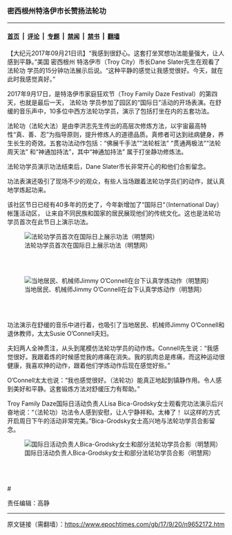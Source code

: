 ### 密西根州特洛伊市长赞扬法轮功

---

#### [首页](../../../..?n9652172) &nbsp;|&nbsp; [评论](../../../../../epoch-comment?n9652172) &nbsp;|&nbsp; [专题](../../../../../epoch-special?n9652172) &nbsp;|&nbsp; [禁闻](../../../../../epoch-news?n9652172) &nbsp;|&nbsp; [禁书](../../../../../books?n9652172) &nbsp;|&nbsp; [翻墙](https://github.com/gfw-breaker/nogfw/blob/master/README.md?n9652172)


<div class="post_content" id="artbody" itemprop="articleBody">
 <!-- article content begin -->
 <p>
  【大纪元2017年09月21日讯】“我感到很舒心。这套打坐冥想功法能量强大，让人感到平静。”美国
  <ok href="https://www.epochtimes.com/gb/tag/%E5%AF%86%E8%A5%BF%E6%A0%B9%E5%B7%9E.html">
   密西根州
  </ok>
  特洛伊市（Troy City）市长Dane Slater先生在观看了
  <ok href="https://www.epochtimes.com/gb/tag/%E6%B3%95%E8%BD%AE%E5%8A%9F.html">
   法轮功
  </ok>
  学员的15分钟功法展示后说。“这种平静的感觉让我感觉很好。今天，就在此时我感觉真好。”
 </p>
 <p>
  2017年9月17日，是特洛伊市家庭狂欢节（Troy Family Daze Festival）的第四天，也就是最后一天，
  <ok href="https://www.epochtimes.com/gb/tag/%E6%B3%95%E8%BD%AE%E5%8A%9F.html">
   法轮功
  </ok>
  学员参加了园区的“国际日”活动的开场表演。在舒缓的音乐声中，10多位中西方法轮功学员，演示了包括打坐在内的五套功法。
 </p>
 <p>
  法轮功（法轮大法）是由李洪志先生传出的高层次修炼方法，以宇宙最高特性“真、善、忍”为指导原则，提升修炼人的道德品质。真修者可达到祛病健身，养生长生的奇效。五套功法动作包括：“佛展千手法”“法轮桩法” “贯通两极法”“法轮周天法” 和“神通加持法”，其中“神通加持法” 属于打坐静功修炼法。
 </p>
 <p>
  法轮功学员演示功法结束后，Dane Slater市长非常开心的和他们合影留念。
 </p>
 <p>
  功法表演还吸引了现场不少的观众，有些人当场跟着法轮功学员们的动作，就认真地学炼起功来。
 </p>
 <p>
  该社区节日已经有40多年的历史了，今年新增加了“国际日“（International Day）帐篷活动区， 让来自不同民族和国家的居民展现他们的传统文化。这也是法轮功学员首次在此节日上演示功法。
 </p>
 <figure aria-describedby="caption-attachment-9652244" class="wp-caption aligncenter" id="attachment_9652244" style="width: 500px">
  <ok href="https://i.epochtimes.com/assets/uploads/2017/09/2017-9-18-michigan-troy_02-ss.jpg" target="_blank">
   <img alt="法轮功学员首次在国际日上展示功法（明慧网）" class="size-full wp-image-9652244" src="https://i.epochtimes.com/assets/uploads/2017/09/2017-9-18-michigan-troy_02-ss.jpg"/>
  </ok>
  <br/><figcaption class="wp-caption-text" id="caption-attachment-9652244">
   法轮功学员首次在国际日上展示功法（明慧网）
  </figcaption><br/>
 </figure><br/>
 <p>
 </p>
 <figure aria-describedby="caption-attachment-9652246" class="wp-caption aligncenter" id="attachment_9652246" style="width: 500px">
  <ok href="https://i.epochtimes.com/assets/uploads/2017/09/2017-9-18-michigan-troy_03-ss.jpg" target="_blank">
   <img alt="当地居民、机械师Jimmy O’Connell在台下认真学炼动作（明慧网）" class="size-full wp-image-9652246" src="https://i.epochtimes.com/assets/uploads/2017/09/2017-9-18-michigan-troy_03-ss.jpg"/>
  </ok>
  <br/><figcaption class="wp-caption-text" id="caption-attachment-9652246">
   当地居民、机械师Jimmy O’Connell在台下认真学炼动作（明慧网）
  </figcaption><br/>
 </figure><br/>
 <p>
  功法演示在舒缓的音乐中进行着，也吸引了当地居民、机械师Jimmy O’Connell和退休教师，太太Susie O’Connell夫妇。
 </p>
 <p>
  夫妇两人全神贯注，从头到尾模仿法轮功学员的动作炼。Connell先生说：“我感觉很好。我跟着炼的时候感觉我的疼痛在消失。我的肌肉总是疼痛，而这种运动很健康，我喜欢抻的动作，跟着他们学炼动作后现在感觉好些。”
 </p>
 <p>
  O’Connell太太也说：“我也感觉很好。（法轮功）能真正地起到镇静作用。令人感到美好和平静。这套锻炼方法对舒缓压力有帮助。”
 </p>
 <p>
  Troy Family Daze国际日活动负责人Lisa Bica-Grodsky女士观看完功法演示后兴奋地说：“（法轮功）功法令人感到安慰，让人宁静祥和。太棒了！ 以这样的方式开启周日下午的活动非常完美。”Bica-Grodsky女士高兴地与法轮功学员合影留念。
 </p>
 <p>
  <figure aria-describedby="caption-attachment-9652247" class="wp-caption aligncenter" id="attachment_9652247" style="width: 500px">
   <ok href="https://i.epochtimes.com/assets/uploads/2017/09/2017-9-18-michigan-troy_04-ss.jpg" target="_blank">
    <img alt="国际日活动负责人Bica-Grodsky女士和部分法轮功学员合影（明慧网）" class="size-full wp-image-9652247" src="https://i.epochtimes.com/assets/uploads/2017/09/2017-9-18-michigan-troy_04-ss.jpg"/>
   </ok>
   <br/><figcaption class="wp-caption-text" id="caption-attachment-9652247">
    国际日活动负责人Bica-Grodsky女士和部分法轮功学员合影（明慧网）
   </figcaption><br/>
  </figure><br/>
  <br/>
  #
 </p>
 <p>
  责任编辑：高静
 </p>
 <!-- article content end -->
 <div id="below_article_ad">
 </div>
</div>


---

原文链接（需翻墙）：https://www.epochtimes.com/gb/17/9/20/n9652172.htm
